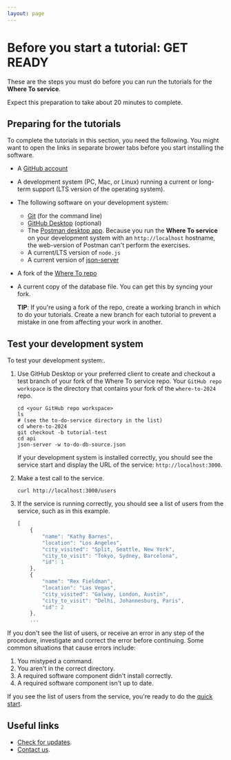 ```yaml
---
layout: page
---
```


# Before you start a tutorial: GET READY

These are the steps you must do before you can run
the tutorials for the **Where To service**.

Expect this preparation to take about 20 minutes to complete.

## Preparing for the tutorials

To complete the tutorials in this section, you need the following.
You might want to open the links in separate brower tabs before you start installing the software.

* A [GitHub account](https://github.com)
* A development system (PC, Mac, or Linux) running a current or
long-term support (LTS version of the operating system).
* The following software on your development system:
  * [Git](https://docs.github.com/en/get-started/quickstart/set-up-git) (for the command line)
  * [GitHub Desktop](https://desktop.github.com) (optional)
  * The [Postman desktop app](https://www.postman.com/downloads/). Because you run the **Where To service** on your development system with an `http://localhost` hostname, the web-version of Postman can't perform the exercises.
  * A current/LTS version of `node.js`
  * A current version of [json-server](https://www.npmjs.com/package/json-server)
* A fork of the [Where To repo](https://github.com/wfish-ghoti/where-to-2024.git)
* A current copy of the database file. You can get this by syncing your fork.

    **TIP**: If you're using a fork of the repo, create a working branch in which to do your tutorials. Create a new branch for each tutorial to prevent a mistake in one from affecting your work in another.

## Test your development system

To test your development system:.

1. Use GitHub Desktop or your preferred client to create and checkout a test branch of your fork of the Where To service repo. Your `GitHub repo workspace` is the directory that contains your fork of the `where-to-2024` repo.

    ```shell
    cd <your GitHub repo workspace>
    ls
    # (see the to-do-service directory in the list)
    cd where-to-2024
    git checkout -b tutorial-test
    cd api
    json-server -w to-do-db-source.json
    ```

    If your development system is installed correctly, you should see
    the service start and display the URL of the service: `http://localhost:3000`.

2. Make a test call to the service.

    ```shell
    curl http://localhost:3000/users
    ```

3. If the service is running correctly, you should see a list of users from the service, such as in this example.

    ```js
    [
        {
            "name": "Kathy Barnes",
            "location": "Los Angeles",
            "city_visited": "Split, Seattle, New York",
            "city_to_visit": "Tokyo, Sydney, Barcelona",
            "id": 1
        },
        {
            "name": "Rex Fieldman",
            "location": "Las Vegas",
            "city_visited": "Galway, London, Austin",
            "city_to_visit": "Delhi, Johannesburg, Paris",
            "id": 2
        },
        ...
    ```

If you don't see the list of users, or receive an error in any step
of the procedure, investigate and correct the error before continuing.
Some common situations that cause errors include:

1. You mistyped a command.
2. You aren't in the correct directory.
3. A required software component didn't install correctly.
4. A required software component isn't up to date.

If you see the list of users from the service, you're ready to do
the [quick start](WhereTo-LetsGo.md).

## Useful links

* [Check for updates](Updates.md).
* [Contact us](mailto:where-to@example.com).
